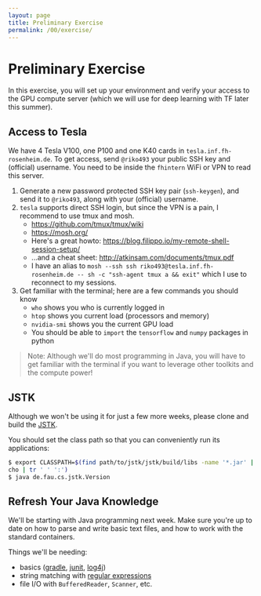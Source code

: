 ```yaml
---
layout: page
title: Preliminary Exercise
permalink: /00/exercise/
---
```


# Preliminary Exercise

In this exercise, you will set up your environment and verify your access to the GPU compute server (which we will use for deep learning with TF later this summer).


## Access to Tesla

We have 4 Tesla V100, one P100 and one K40 cards in `tesla.inf.fh-rosenheim.de`.
To get access, send `@riko493` your public SSH key and (official) username.
You need to be inside the `fhintern` WiFi or VPN to read this server.


1. Generate a new password protected SSH key pair (`ssh-keygen`), and send it to `@riko493`, along with your (official) username.
2. `tesla` supports direct SSH login, but since the VPN is a pain, I recommend to use tmux and mosh.
	- <https://github.com/tmux/tmux/wiki>
	- <https://mosh.org/>
	- Here's a great howto: <https://blog.filippo.io/my-remote-shell-session-setup/>
	- ...and a cheat sheet: <http://atkinsam.com/documents/tmux.pdf>
	- I have an alias to `mosh --ssh ssh riko493@tesla.inf.fh-rosenheim.de -- sh -c "ssh-agent tmux a && exit"` which I use to reconnect to my sessions.
3. Get familiar with the terminal; here are a few commands you should know
	- `who` shows you who is currently logged in
	- `htop` shows you current load (processors and memory)
	- `nvidia-smi` shows you the current GPU load
	- You should be able to `import` the `tensorflow` and `numpy` packages in python

> Note: Although we'll do most programming in Java, you will have to get familiar with the terminal if you want to leverage other toolkits and the compute power!


## JSTK

Although we won't be using it for just a few more weeks, please clone and build the [JSTK](https://github.com/sikoried/jstk).

You should set the class path so that you can conveniently run its applications:

```bash
$ export CLASSPATH=$(find path/to/jstk/jstk/build/libs -name '*.jar' | xargs e
cho | tr ' ' ':')
$ java de.fau.cs.jstk.Version
```

## Refresh Your Java Knowledge

We'll be starting with Java programming next week.
Make sure you're up to date on how to parse and write basic text files, and how to work with the standard containers.

Things we'll be needing:

- basics ([gradle](https://gradle.org/), [junit](https://junit.org/junit5/), [log4j](https://logging.apache.org/log4j/2.x/))
- string matching with [regular expressions](https://docs.oracle.com/javase/9/docs/api/java/util/regex/Pattern.html)
- file I/O with `BufferedReader`, `Scanner`, etc.
